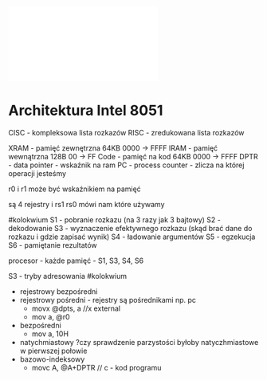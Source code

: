 ![](/Notatki/Semestr%204/Podstawy%20techniki%20mikroprocesorowej%201/Wykłady/Wykład%202/PTM-wyk-2.pdf)
# Architektura Intel 8051

CISC - kompleksowa lista rozkazów
RISC - zredukowana lista rozkazów

XRAM - pamięć zewnętrzna 64KB 0000 -> FFFF
IRAM - pamięć wewnątrzna 128B 00 -> FF
Code - pamięć na kod 64KB 0000 -> FFFF
DPTR - data pointer - wskaźnik na ram
PC - process counter - zlicza na której operacji jesteśmy

r0 i r1 może być wskaźnikiem na pamięć

są 4 rejestry i rs1 rs0 mówi nam które używamy



#kolokwium
S1 - pobranie rozkazu (na 3 razy jak 3 bajtowy)
S2 - dekodowanie
S3 - wyznaczenie efektywnego rozkazu (skąd brać dane do rozkazu i gdzie zapisać wynik)
S4 - ładowanie argumentów 
S5 - egzekucja
S6 - pamiętanie rezultatów

procesor - każde
pamięć - S1, S3, S4, S6




S3 - tryby adresowania #kolokwium
- rejestrowy bezpośredni
- rejestrowy pośredni - rejestry są pośrednikami np. pc
	- movx @dpts, a //x external
	- mov a, @r0
- bezpośredni
	- mov a, 10H
- natychmiastowy ?czy sprawdzenie parzystości byłoby natyczhmiastowe w pierwszej połowie
- bazowo-indeksowy
	- movc A, @A+DPTR // c - kod programu




